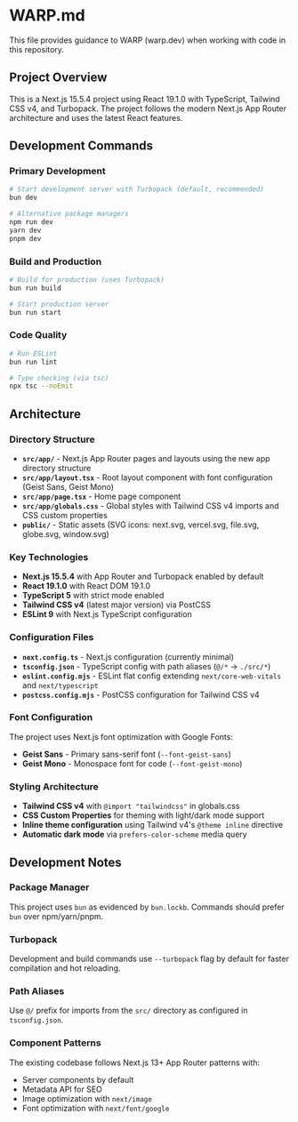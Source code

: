 # WARP.md

This file provides guidance to WARP (warp.dev) when working with code in this repository.

## Project Overview

This is a Next.js 15.5.4 project using React 19.1.0 with TypeScript, Tailwind CSS v4, and Turbopack. The project follows the modern Next.js App Router architecture and uses the latest React features.

## Development Commands

### Primary Development
```bash
# Start development server with Turbopack (default, recommended)
bun dev

# Alternative package managers
npm run dev
yarn dev
pnpm dev
```

### Build and Production
```bash
# Build for production (uses Turbopack)
bun run build

# Start production server
bun run start
```

### Code Quality
```bash
# Run ESLint
bun run lint

# Type checking (via tsc)
npx tsc --noEmit
```

## Architecture

### Directory Structure
- **`src/app/`** - Next.js App Router pages and layouts using the new app directory structure
- **`src/app/layout.tsx`** - Root layout component with font configuration (Geist Sans, Geist Mono)
- **`src/app/page.tsx`** - Home page component  
- **`src/app/globals.css`** - Global styles with Tailwind CSS v4 imports and CSS custom properties
- **`public/`** - Static assets (SVG icons: next.svg, vercel.svg, file.svg, globe.svg, window.svg)

### Key Technologies
- **Next.js 15.5.4** with App Router and Turbopack enabled by default
- **React 19.1.0** with React DOM 19.1.0
- **TypeScript 5** with strict mode enabled
- **Tailwind CSS v4** (latest major version) via PostCSS
- **ESLint 9** with Next.js TypeScript configuration

### Configuration Files
- **`next.config.ts`** - Next.js configuration (currently minimal)
- **`tsconfig.json`** - TypeScript config with path aliases (`@/*` → `./src/*`)
- **`eslint.config.mjs`** - ESLint flat config extending `next/core-web-vitals` and `next/typescript`
- **`postcss.config.mjs`** - PostCSS configuration for Tailwind CSS v4

### Font Configuration
The project uses Next.js font optimization with Google Fonts:
- **Geist Sans** - Primary sans-serif font (`--font-geist-sans`)
- **Geist Mono** - Monospace font for code (`--font-geist-mono`)

### Styling Architecture
- **Tailwind CSS v4** with `@import "tailwindcss"` in globals.css
- **CSS Custom Properties** for theming with light/dark mode support
- **Inline theme configuration** using Tailwind v4's `@theme inline` directive
- **Automatic dark mode** via `prefers-color-scheme` media query

## Development Notes

### Package Manager
This project uses `bun` as evidenced by `bun.lockb`. Commands should prefer `bun` over npm/yarn/pnpm.

### Turbopack
Development and build commands use `--turbopack` flag by default for faster compilation and hot reloading.

### Path Aliases
Use `@/` prefix for imports from the `src/` directory as configured in `tsconfig.json`.

### Component Patterns
The existing codebase follows Next.js 13+ App Router patterns with:
- Server components by default
- Metadata API for SEO
- Image optimization with `next/image`
- Font optimization with `next/font/google`